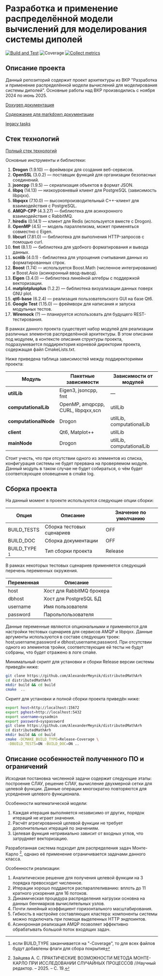 # Разработка и применение распределённой модели вычислений для моделирования системы диполей
[![Build and Test](https://github.com/AlexanderMeynik/distributedMathArh/actions/workflows/ci.yml/badge.svg?branch=master)](https://github.com/AlexanderMeynik/distributedMathArh/actions/workflows/ci.yml)
![Coverage](https://img.shields.io/badge/coverage-84%25-green)
[![Collect metrics](https://github.com/AlexanderMeynik/distributedMathArh/actions/workflows/collect_metrics.yml/badge.svg?branch=master)](https://github.com/AlexanderMeynik/distributedMathArh/actions/workflows/collect_metrics.yml)

## Описание проекта
Данный репозиторий содержит проект архитектуры из ВКР "Разработка и применение распределённой модели
вычислений для моделирования системы диполей".
Основные работы над ВКР производились с ноября 2024 по июнь 2025.


[Doxygen документация](https://alexandermeynik.github.io/distributedMathArh/)

[Содержание для markdown документации](doc/DocPage.md)

[legacy tasks](doc/Tasks.md)

## Стек технологий

[Полный стек технологий](./doc/Stack.md)

Основные инструменты и библиотеки:

1. **Drogon** (1.9.10) — фреймворк для создания веб-сервисов.
2. **OpenSSL** (3.0.2) — поставщик функций для организации безопасных соединений.
3. **jsoncpp** (1.9.5) — сериализация объектов в формат JSON.
4. **libpq** (14.13) — низкоуровневый клиент для PostgreSQL (зависимость libpqxx).
5. **libpqxx** (7.10.0) — высокопроизводительный C++-клиент для взаимодействия с PostgreSQL.
6. **AMQP-CPP** (4.3.27) — библиотека для асинхронного взаимодействия с RabbitMQ.
7. **hiredis** (0.14.1) — клиент для Redis (используется вместе с Drogon).
8. **OpenMP** (4.5) — модель параллелизма, может применяться совместно с Eigen.
9. **libcurl** (7.81.0) — библиотека для выполнения HTTP-запросов с помощью curl.
10. **fmt** (8.1.1) — библиотека для удобного форматирования и вывода данных.
11. **scnlib** (4.0.1) - библиотека для упрощения считывания данных из форматированных строк.
12. **Boost** (1.74) — используется Boost.Math (численное интегрирование) и Boost.Asio (асинхронный ввод-вывод).
13. **Eigen** (3.4.0) — библиотека линейной алгебры с поддержкой векторизации.
14. **matplotplusplus** (1.2.2) — библиотека визуализации данных поверх GNU plot.
15. **qt6-base** (6.2.4) — реализация пользовательского GUI на базе Qt6.
16. **Google Test** (1.15.0) — фреймворк для написания и запуска модульных тестов.
17. **Wiremock** (?) — планируется использовать для будущего REST-тестирования.

В рамках данного проекта существует набор модулей для реализации различных элементов распределённой архитектуры.
В этом описании под модулем, в контексте описания структуры проекта,
подразумевается поддиректория корневой директории проекта, содержащая файл CmakeLists.txt.

Ниже приведена таблица зависимостей между поддиректориями проекта:

| Модуль                | Пакетные зависимости              | Зависимости от модулей    |
|-----------------------|-----------------------------------| ------------------------- |
| **utilLib**           | Eigen3, jsoncpp, fmt              | —                         |
| **computationalLib**  | OpenMP, amqpcpp, CURL, libpqxx,scn | utilLib                   |
| **computationalNode** | Drogon                            | utilLib, computationalLib |
| **client**            | Qt6, Matplot++                    | utilLib                   |
| **mainNode**          | Drogon                            | utilLib, computationalLib |

Стоит учесть, что при отсутствии одного из элементов из списка,
конфигурация системы не будет прервана на проверяемом модуле.
Данный модуль в таком случае не будет собираться,
о чём будет соответсвующее оповещение в cmake log.


## Сборка проекта

На данный момент в проекте используются следующие опции сборки:

| Опция           | Описание                  | Значение по умолчанию |
|-----------------|---------------------------|-----------------------|
| BUILD_TESTS     | Сборка тестовых сценариев | OFF                   |
| BUILD_DOC       | Сборка документации       | OFF                   |
| BUILD_TYPE [^1] | Тип сборки проекта        | Release               |
[^1]: если BUILD_TYPE заканчивается на "-Coverage", то для всех файлов будут добавлены флаги для сбора покрытия

В рамках некоторых тестовых сценариев применяется следующий перечень переменных окружения.

| Переменная | Описание                  |
| ---------- | ------------------------- |
| host       | Хост для RabbitMQ брокера |
| dbhost     | Хост для PostgreSQL БД    |
| username   | Имя пользователя          |
| password   | Парольпользователя        |

Данные переменные являются опциональными и применяются для настройки тестовых сценариев для сервисов AMQP и libpqxx.
Данные аргументы используются в составе следующих троек: host;username;password и dbhost;username;password.
При отсутствии одного из элементов тройки, соответствующие ей тесты не будут собраны, что будет отражено в логе cmake.

Минимальный скрипт для установки и сборки Release версии системы приведён ниже:
```bash
git clone https://github.com/AlexanderMeynik/distributedMathArh
cd distributedMathArh
mkdir build && cd build
cmake  .. 
```

Скрипт для установки и полной сборки проекта приведён ниже:
```bash
export host=http://localhost:15672
export pghost=http://localhost:5432
export username=sysadmin
export password=syspassword
git clone https://github.com/AlexanderMeynik/distributedMathArh
cd distributedMathArh
mkdir build && cd build
cmake -DCMAKE_BUILD_TYPE=Release-Coverage \
 -DBUILD_TESTS=ON -BUILD_DOC=ON .. 
```

## Описание особенностей полученного ПО и ограничений

Исходная постановка численной задачи содержит следующие этапы:
построение СЛАУ, решение СЛАУ, вычисление двухмерной сетки для целевой функции.
Данные операции многократно повторяются для усреднения целевого функционала.

Особенности математической модели:
1. Каждая итерация выполняется независимо от других, порядок итераций не играет значения.
2. Расчёт агрегированной целевой функции не требует дополнительных итераций по значениям.
3. Целевая функция нетривиально зависит от входных углов, что затрудняет векторизацию.

Разработанная система подходит для распределения задач Монте-Карло [^2], однако
её применение ограничивается задачами данного класса. 

Особенности реализации:
1. Аналитическое решение для получения целевой функции на 3 порядка превосходит численное.
2. Итерации хорошо поддаются распараллеливанию: вплоть до 11 кратного ускорения для 16 потоков.
3. Динамическая процедура распределения нагрузки основна на данных бенчмарков вычислительных узлов.
4. Почти линейный коэффициент горизонтального масштабирования.
5. Гибкость в настройке составляющих кластера: компоненты системы можно подключать
при помощи выделенных HTTP эндпоинтов.
6. Асинхронная реализация AMQP позволяет эффективно обрабатывать большой поток входящих задач. 

[^2]: Зайцева А. С. ПРАКТИЧЕСКИЕ ВОЗМОЖНОСТИ МЕТОДА МОНТЕ-КАРЛО ПРИ ИССЛЕДОВАНИИ СЛУЧАЙНЫХ ПРОЦЕССОВ //Научный редактор. – 2025. – С. 19.

